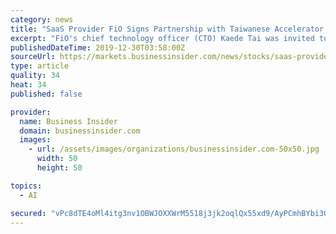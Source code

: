 ```yaml
---
category: news
title: "SaaS Provider FiO Signs Partnership with Taiwanese Accelerator after \"Hit AI & Blockchain\" Summit"
excerpt: "FiO's chief technology officer (CTO) Kaede Tai was invited to be a panelist at the 3 rd annual \"Hit AI & Blockchain\" summit in Taipei, Taiwan. Mr. Tai is highly regarded on the blockchain island for his work on the groundbreaking PTT bulletin messaging platform. He demonstrated to attendees how FiO's pioneering Software-as-a-Service offering ..."
publishedDateTime: 2019-12-30T03:58:00Z
sourceUrl: https://markets.businessinsider.com/news/stocks/saas-provider-fio-signs-partnership-with-taiwanese-accelerator-after-hit-ai-blockchain-summit-1028787206
type: article
quality: 34
heat: 34
published: false

provider:
  name: Business Insider
  domain: businessinsider.com
  images:
    - url: /assets/images/organizations/businessinsider.com-50x50.jpg
      width: 50
      height: 50

topics:
  - AI

secured: "vPc8dTE4oMl4itg3nv1OBWJOXXWrM5518j3jk2oqlQx55xd9/AyPCmhBYbi3QkZKHhx9TfP5Pk8eYwuKTNg+dEA2p5OToCl13tOLtqxnXEyNtJyfnVR3Aq9t7G7WNclHOiouYzd3L+JhpZ6g6hX9E2Kq7lo8ms/Q/nRRpsm/pa/Ei14ql5nVl2zVUJuDJXH9b/1VVeh4mldWztwegrH/JDIrntIwF7OAoGhZ5xASQMwGS+BgjLbXklg5EomZLfPNym9JCCWGani1jigKT95zbA==;BGB8jpZFtNhPzHDmfNMNtQ=="
---
```


